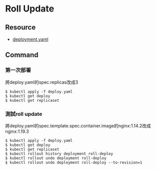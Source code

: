 # Roll Update
## Resource
* [deployment.yaml](resource/deployment.yaml)

## Command
### 第一次部署
將deploy.yaml的spec.replicas改成3
```
$ kubectl apply -f deploy.yaml 
$ kubectl get deploy
$ kubectl get replicaset 
```
### 測試roll update
將deploy.yaml的spec.template.spec.container.image的nginx:1.14.2改成nginx:1.19.3
```
$ kubectl apply -f deploy.yaml 
$ kubectl get deploy
$ kubectl get replicaset 
$ kubectl rollout history deployment roll-deploy
$ kubectl rollout undo deployment roll-deploy
$ kubectl rollout undo deployment roll-deploy --to-revision=1
```